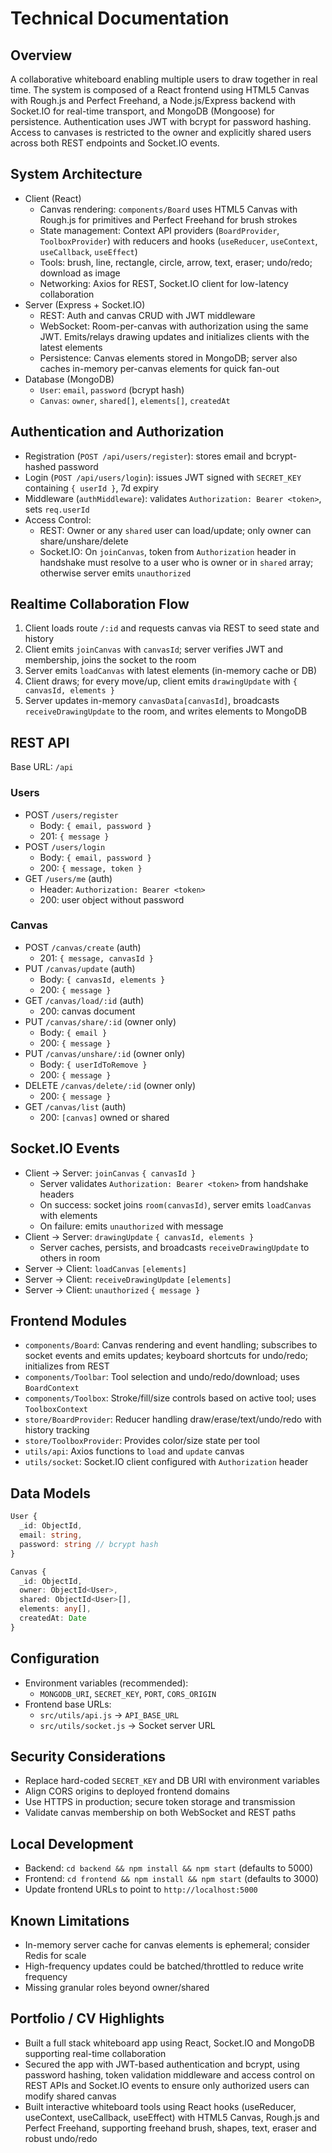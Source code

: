 # Technical Documentation

## Overview
A collaborative whiteboard enabling multiple users to draw together in real time. The system is composed of a React frontend using HTML5 Canvas with Rough.js and Perfect Freehand, a Node.js/Express backend with Socket.IO for real-time transport, and MongoDB (Mongoose) for persistence. Authentication uses JWT with bcrypt for password hashing. Access to canvases is restricted to the owner and explicitly shared users across both REST endpoints and Socket.IO events.

## System Architecture
- Client (React)
  - Canvas rendering: `components/Board` uses HTML5 Canvas with Rough.js for primitives and Perfect Freehand for brush strokes
  - State management: Context API providers (`BoardProvider`, `ToolboxProvider`) with reducers and hooks (`useReducer`, `useContext`, `useCallback`, `useEffect`)
  - Tools: brush, line, rectangle, circle, arrow, text, eraser; undo/redo; download as image
  - Networking: Axios for REST, Socket.IO client for low-latency collaboration
- Server (Express + Socket.IO)
  - REST: Auth and canvas CRUD with JWT middleware
  - WebSocket: Room-per-canvas with authorization using the same JWT. Emits/relays drawing updates and initializes clients with the latest elements
  - Persistence: Canvas elements stored in MongoDB; server also caches in-memory per-canvas elements for quick fan-out
- Database (MongoDB)
  - `User`: `email`, `password` (bcrypt hash)
  - `Canvas`: `owner`, `shared[]`, `elements[]`, `createdAt`

## Authentication and Authorization
- Registration (`POST /api/users/register`): stores email and bcrypt-hashed password
- Login (`POST /api/users/login`): issues JWT signed with `SECRET_KEY` containing `{ userId }`, 7d expiry
- Middleware (`authMiddleware`): validates `Authorization: Bearer <token>`, sets `req.userId`
- Access Control:
  - REST: Owner or any `shared` user can load/update; only owner can share/unshare/delete
  - Socket.IO: On `joinCanvas`, token from `Authorization` header in handshake must resolve to a user who is owner or in `shared` array; otherwise server emits `unauthorized`

## Realtime Collaboration Flow
1. Client loads route `/:id` and requests canvas via REST to seed state and history
2. Client emits `joinCanvas` with `canvasId`; server verifies JWT and membership, joins the socket to the room
3. Server emits `loadCanvas` with latest elements (in-memory cache or DB)
4. Client draws; for every move/up, client emits `drawingUpdate` with `{ canvasId, elements }`
5. Server updates in-memory `canvasData[canvasId]`, broadcasts `receiveDrawingUpdate` to the room, and writes elements to MongoDB

## REST API
Base URL: `/api`

### Users
- POST `/users/register`
  - Body: `{ email, password }`
  - 201: `{ message }`
- POST `/users/login`
  - Body: `{ email, password }`
  - 200: `{ message, token }`
- GET `/users/me` (auth)
  - Header: `Authorization: Bearer <token>`
  - 200: user object without password

### Canvas
- POST `/canvas/create` (auth)
  - 201: `{ message, canvasId }`
- PUT `/canvas/update` (auth)
  - Body: `{ canvasId, elements }`
  - 200: `{ message }`
- GET `/canvas/load/:id` (auth)
  - 200: canvas document
- PUT `/canvas/share/:id` (owner only)
  - Body: `{ email }`
  - 200: `{ message }`
- PUT `/canvas/unshare/:id` (owner only)
  - Body: `{ userIdToRemove }`
  - 200: `{ message }`
- DELETE `/canvas/delete/:id` (owner only)
  - 200: `{ message }`
- GET `/canvas/list` (auth)
  - 200: `[canvas]` owned or shared

## Socket.IO Events
- Client → Server: `joinCanvas` `{ canvasId }`
  - Server validates `Authorization: Bearer <token>` from handshake headers
  - On success: socket joins `room(canvasId)`, server emits `loadCanvas` with elements
  - On failure: emits `unauthorized` with message
- Client → Server: `drawingUpdate` `{ canvasId, elements }`
  - Server caches, persists, and broadcasts `receiveDrawingUpdate` to others in room
- Server → Client: `loadCanvas` `[elements]`
- Server → Client: `receiveDrawingUpdate` `[elements]`
- Server → Client: `unauthorized` `{ message }`

## Frontend Modules
- `components/Board`: Canvas rendering and event handling; subscribes to socket events and emits updates; keyboard shortcuts for undo/redo; initializes from REST
- `components/Toolbar`: Tool selection and undo/redo/download; uses `BoardContext`
- `components/Toolbox`: Stroke/fill/size controls based on active tool; uses `ToolboxContext`
- `store/BoardProvider`: Reducer handling draw/erase/text/undo/redo with history tracking
- `store/ToolboxProvider`: Provides color/size state per tool
- `utils/api`: Axios functions to `load` and `update` canvas
- `utils/socket`: Socket.IO client configured with `Authorization` header

## Data Models
```ts
User {
  _id: ObjectId,
  email: string,
  password: string // bcrypt hash
}

Canvas {
  _id: ObjectId,
  owner: ObjectId<User>,
  shared: ObjectId<User>[],
  elements: any[],
  createdAt: Date
}
```

## Configuration
- Environment variables (recommended):
  - `MONGODB_URI`, `SECRET_KEY`, `PORT`, `CORS_ORIGIN`
- Frontend base URLs:
  - `src/utils/api.js` → `API_BASE_URL`
  - `src/utils/socket.js` → Socket server URL

## Security Considerations
- Replace hard-coded `SECRET_KEY` and DB URI with environment variables
- Align CORS origins to deployed frontend domains
- Use HTTPS in production; secure token storage and transmission
- Validate canvas membership on both WebSocket and REST paths

## Local Development
- Backend: `cd backend && npm install && npm start` (defaults to 5000)
- Frontend: `cd frontend && npm install && npm start` (defaults to 3000)
- Update frontend URLs to point to `http://localhost:5000`

## Known Limitations
- In-memory server cache for canvas elements is ephemeral; consider Redis for scale
- High-frequency updates could be batched/throttled to reduce write frequency
- Missing granular roles beyond owner/shared

## Portfolio / CV Highlights
- Built a full stack whiteboard app using React, Socket.IO and MongoDB supporting real-time collaboration
- Secured the app with JWT-based authentication and bcrypt, using password hashing, token validation middleware and access control on REST APIs and Socket.IO events to ensure only authorized users can modify shared canvas
- Built interactive whiteboard tools using React hooks (useReducer, useContext, useCallback, useEffect) with HTML5 Canvas, Rough.js and Perfect Freehand, supporting freehand brush, shapes, text, eraser and robust undo/redo

